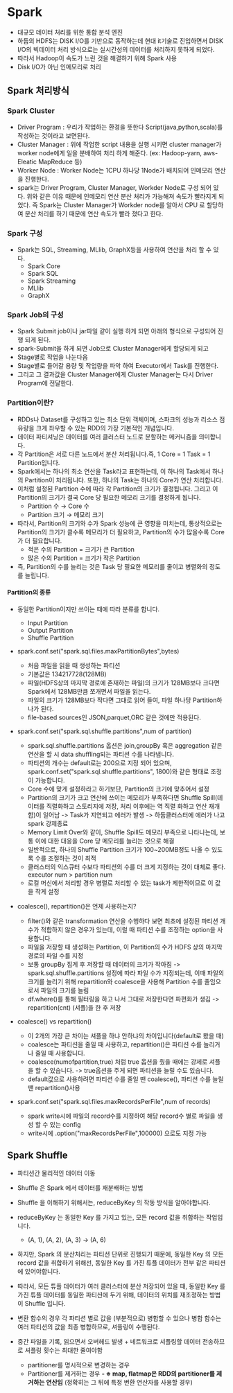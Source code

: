 # Spark
- 대규모 데이터 처리를 위한 통합 분석 엔진
- 하둡의 HDFS는 DISK I/O를 기반으로 동작하는데 현대 it기술로 진입하면서 DISK I/O의 빅데이터 처리 방식으로는 실시간성의 데이터를 처리하지 못하게 되었다.
- 따라서 Hadoop이 속도가 느린 것을 해결하기 위해 Spark 사용
- Disk I/O가 아닌 인메모리로 처리

## Spark 처리방식

### Spark Cluster
- Driver Program : 우리가 작업하는 환경을 뜻한다 Script(java,python,scala)를 작성하는 것이라고 보면된다.
- Cluster Manager : 위에 작업한 script 내용을 실행 시키면 cluster manager가 worker node에게 일을 분배하여 처리 하게 해준다. (ex: Hadoop-yarn, aws-Eleatic MapReduce 등)
- Worker Node : Worker Node는 1CPU 하나당 1Node가 배치되어 인메모리 연산을 진행한다.
- spark는 Driver Program, Cluster Manager, Workder Node로 구성 되어 있다. 위와 같은 이유 때문에 인메모리 연산 분산 처리가 가능해져 속도가 빨라지게 되었다. 즉 Spark는 Cluster Manager가 Workder node를 알아서 CPU 로 할당하여 분산 처리를 하기 때문에 연산 속도가 빨라 졌다고 한다.

### Spark 구성
- Spark는 SQL, Streaming, MLlib, GraphX등을 사용하여 연산을 처리 할 수 있다.
    - Spark Core
    - Spark SQL
    - Spark Streaming
    - MLlib
    - GraphX

### Spark Job의 구성
- Spark Submit job이나 jar파일 같이 실행 하게 되면 아래의 형식으로 구성되어 진행 되게 된다.
- spark-Submit을 하게 되면 Job으로 Cluster Manager에게 할당되게 되고 
- Stage별로 작업을 나눈다음 
- Stage별로 들어갈 용량 및 작업량을 파악 하여 Executor에서 Task를 진행한다.
- 그리고 그 결과값을 Cluster Manager에게 Cluster Manager는 다시 Driver Program에 전달한다.

### Partition이란?
- RDDs나 Dataset를 구성하고 있는 최소 단위 객체이며, 스파크의 성능과 리소스 점유량을 크게 좌우할 수 있는 RDD의 가장 기본적인 개념입니다.
- 데이터 파티셔닝은 데이터를 여러 클러스터 노드로 분할하는 메커니즘을 의미합니다.
- 각 Partition은 서로 다른 노드에서 분산 처리됩니다.즉, 1 Core = 1 Task = 1 Partition입니다. 
- Spark에서는 하나의 최소 연산을 Task라고 표현하는데, 이 하나의 Task에서 하나의 Partition이 처리됩니다. 또한, 하나의 Task는 하나의 Core가 연산 처리합니다.
- 이처럼 설정된 Partition 수에 따라 각 Partition의 크기가 결정됩니다. 그리고 이 Partition의 크기가 결국 Core 당 필요한 메모리 크기를 결정하게 됩니다.
    - Partition 수 → Core 수
    - Partition 크기 → 메모리 크기
- 따라서, Partition의 크기와 수가 Spark 성능에 큰 영향을 미치는데, 통상적으로는 Partition의 크기가 클수록 메모리가 더 필요하고, Partition의 수가 많을수록 Core가 더 필요합니다.
    - 적은 수의 Partition = 크기가 큰 Partition
    - 많은 수의 Partition = 크기가 작은 Partition
- 즉, Partition의 수를 늘리는 것은 Task 당 필요한 메모리를 줄이고 병렬화의 정도를 늘립니다.

#### Partition의 종류
- 동일한 Partition이지만 쓰이는 때에 따라 분류를 합니다.
    - Input Partition
    - Output Partition
    - Shuffle Partition

- spark.conf.set("spark.sql.files.maxPartitionBytes",bytes)
    - 처음 파일을 읽을 때 생성하는 파티션
    - 기본값은 134217728(128MB)
    - 파일(HDFS상의 마지막 경로에 존재하는 파일)의 크기가 128MB보다 크다면 Spark에서 128MB만큼 쪼개면서 파일을 읽는다.
    - 파일의 크기가 128MB보다 작다면 그대로 읽어 들여, 파일 하나당 Partition하나가 된다.
    - file-based sources인 JSON,parquet,ORC 같은 것에만 적용된다.

- spark.conf.set("spark.sql.shuffle.partitions",num of partition)
    - spark.sql.shuffle.partitions 옵션은 join,groupBy 혹은 aggregation 같은 연산을 할 시 data shuffling되는 파티션 수를 나타냅니다.
    - 파티션의 개수는 default로는 200으로 지정 되어 있으며, spark.conf.set("spark.sql.shuffle.partitions", 1800)와 같은 형태로 조정이 가능합니다.
    - Core 수에 맞게 설정하라고 하기보단, Partition의 크기에 맞추어서 설정
    - Partition의 크기가 크고 연산에 쓰이는 메모리가 부족하다면 Shuffle Spill(데이터를 직렬화하고 스토리지에 저장, 처리 이후에는 역 직렬 화하고 연산 재개함)이 일어남 -> Task가 지연되고 에러가 발생 -> 하둡클러스터에 에러가 나고 spark 강제종료
    - Memory Limit Over와 같이, Shuffle Spill도 메모리 부족으로 나타나는데, 보통 이에 대한 대응을 Core 당 메모리를 늘리는 것으로 해결
    - 일반적으로, 하나의 Shuffle Partition 크기가 100~200MB정도 나올 수 있도록 수를 조절하는 것이 최적
    - 클러스터의 익스큐터 수보다 파티션의 수를 더 크게 지정하는 것이 대체로 좋다. executor num > partition num
    - 로컬 머신에서 처리할 경우 병렬로 처리할 수 있는 task가 제한적이므로 이 값을 작게 설정

- coalesce(), repartition()은 언제 사용하는지?
    - filter()와 같은 transformation 연산을 수행하다 보면 최초에 설정된 파티션 개수가 적합하지 않은 경우가 있는데, 이럴 때 파티션 수를 조정하는 option을 사용합니다.
    - 파일을 저장할 때 생성하는 Partition, 이 Partition의 수가 HDFS 상의 마지막 경로의 파일 수를 지정
    - 보통 groupBy 집계 후 저장할 때 데이터의 크기가 작아짐 -> spark.sql.shuffle.partitions 설정에 따라 파일 수가 지정되는데, 이때 파일의 크기를 늘리기 위해 repartition와 coalesce을 사용해 Partition 수를 줄임으로서 파일의 크기를 늘림
    - df.where()를 통해 필터링을 하고 나서 그대로 저장한다면 파편화가 생김 -> repartition(cnt) (셔플)을 한 후 저장

- coalesce() vs repartition()
    - 이 2개의 가장 큰 차이는 셔플을 하냐 안하냐의 차이입니다(default로 봤을 때)
    - coalesce는 파티션을 줄일 때 사용하고, repartition()은 파티션 수를 늘리거나 줄일 때 사용합니다.
    - coalesce(numofpartition,true) 처럼 true 옵션을 줬을 때에는 강제로 셔플을 할 수 있습니다. -> true옵션을 주게 되면 파티션을 늘릴 수도 있습니다.
    - default값으로 사용하려면 파티션 수를 줄일 땐 coalesce(), 파티션 수를 늘릴 땐 repartition()사용

- spark.conf.set("spark.sql.files.maxRecordsPerFile",num of records)
    - spark write시에 파일의 record수를 지정하여 해당 record수 별로 파일을 생성 할 수 있는 config
    - write시에 .option("maxRecordsPerFile",100000) 으로도 지정 가능

## Spark Shuffle
- 파티션간 물리적인 데이터 이동
- Shuffle 은 Spark 에서 데이터를 재분배하는 방법

- Shuffle 을 이해하기 위해서는, reduceByKey 의 작동 방식을 알아야합니다.
- reduceByKey 는 동일한 Key 를 가지고 있는, 모든 record 값을 취합하는 작업입니다.
    - (A, 1), (A, 2), (A, 3) → (A, 6)
- 하지만, Spark 의 분산처리는 파티션 단위로 진행되기 때문에, 동일한 Key 의 모든 record 값을 취합하기 위해선, 동일한 Key 를 가진 튜플 데이터가 전부 같은 파티션에 있어야합니다.
- 따라서, 모든 튜플 데이터가 여러 클러스터에 분산 저장되어 있을 때, 동일한 Key 를 가진 튜플 데이터를 동일한 파티션에 두기 위해, 데이터의 위치를 재조정하는 방법이 Shuffle 입니다.

- 변환 함수의 경우 각 파티션 별로 값을 (부분적으로) 병합할 수 있으나 병합 함수는 여러 파티션의 값을 최종 병합하므로, 셔플링이 수행된다.
- 중간 파일을 기록, 읽으면서 오버헤드 발생 + 네트워크로 셔플링할 데이터 전송하므로 셔플링 횟수는 최대한 줄여야함
    - partitioner를 명시적으로 변경하는 경우
    - Partitioner를 제거하는 경우
        **- ※ map, flatmap은 RDD의 partitioner를 제거하는 연산임** (정확히는 그 뒤에 특정 변환 연산자를 사용할 경우)